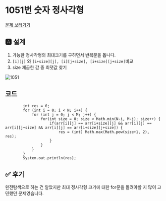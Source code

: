 # 1051번 숫자 정사각형

[문제 보러가기](https://www.acmicpc.net/problem/1051)

## 🅰 설계

1. 가능한 정사각형의 최대크기를 구하면서 반복문을 돕니다.
2. `[i][j]` 와 `[i+size][j], [i][j+size], [i+size][j+size]`비교
3. size 제곱한 값 중 최댓값 찾기

![1051](https://media.discordapp.net/attachments/802048763232780321/808486641281794068/image.png)

## 코드

```
		int res = 0;
		for (int i = 0; i < N; i++) {
			for (int j = 0; j < M; j++) {
				for(int size = 0; size < Math.min(N-i, M-j); size++) {
					if(arr[i][j] == arr[i+size][j] && arr[i][j] == arr[i][j+size] && arr[i][j] == arr[i+size][j+size]) {
						res = (int) Math.max(Math.pow(size+1, 2), res);
					}
				}
			}
		}
		System.out.println(res);
```

## ✅ 후기

완전탐색으로 하는 건 알았지만 최대 정사각형 크기에 대한 for문을 돌려야할 지 많이 고민했던 문제였습니다.  
